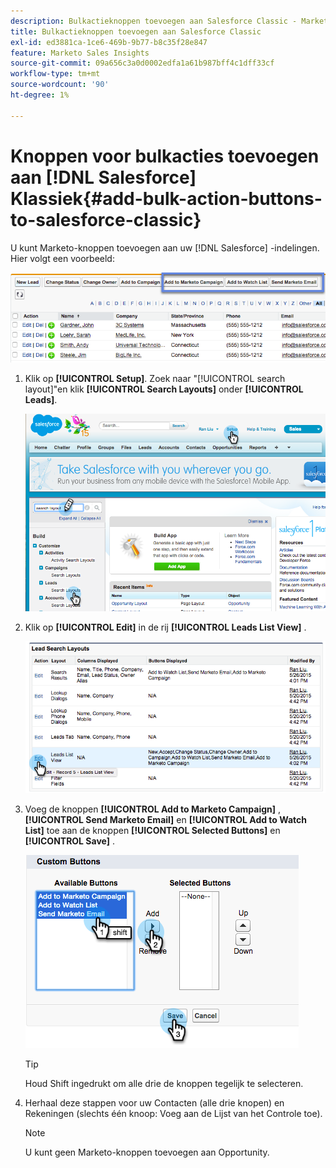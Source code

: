 ```yaml
---
description: Bulkactieknoppen toevoegen aan Salesforce Classic - Marketo Docs - Productdocumentatie
title: Bulkactieknoppen toevoegen aan Salesforce Classic
exl-id: ed3881ca-1ce6-469b-9b77-b8c35f28e847
feature: Marketo Sales Insights
source-git-commit: 09a656c3a0d0002edfa1a61b987bff4c1dff33cf
workflow-type: tm+mt
source-wordcount: '90'
ht-degree: 1%

---
```


# Knoppen voor bulkacties toevoegen aan [!DNL Salesforce] Klassiek{#add-bulk-action-buttons-to-salesforce-classic}

U kunt Marketo-knoppen toevoegen aan uw [!DNL Salesforce] -indelingen. Hier volgt een voorbeeld:

![](assets/add-bulk-action-buttons-to-salesforce-classic-1.png)

1. Klik op **[!UICONTROL Setup]**. Zoek naar &quot;[!UICONTROL search layout]&quot;en klik **[!UICONTROL Search Layouts]** onder **[!UICONTROL Leads]**.

   ![](assets/add-bulk-action-buttons-to-salesforce-classic-2.png)

1. Klik op **[!UICONTROL Edit]** in de rij **[!UICONTROL Leads List View]** .

   ![](assets/add-bulk-action-buttons-to-salesforce-classic-3.png)

1. Voeg de knoppen **[!UICONTROL Add to Marketo Campaign]** , **[!UICONTROL Send Marketo Email]** en **[!UICONTROL Add to Watch List]** toe aan de knoppen **[!UICONTROL Selected Buttons]** en **[!UICONTROL Save]** .

   ![](assets/add-bulk-action-buttons-to-salesforce-classic-4.png)

   >[!TIP]
   >
   >Houd Shift ingedrukt om alle drie de knoppen tegelijk te selecteren.

1. Herhaal deze stappen voor uw Contacten (alle drie knopen) en Rekeningen (slechts één knoop: Voeg aan de Lijst van het Controle toe).

   >[!NOTE]
   >
   >U kunt geen Marketo-knoppen toevoegen aan Opportunity.
